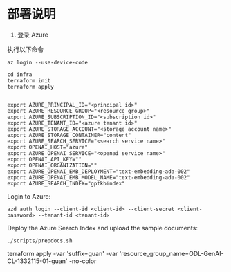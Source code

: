 # 部署说明
 

1. 登录 Azure 

执行以下命令 
```
az login --use-device-code 
```



```
cd infra
terraform init
terraform apply


```



```
export AZURE_PRINCIPAL_ID="<principal id>"
export AZURE_RESOURCE_GROUP="<resource group>" 
export AZURE_SUBSCRIPTION_ID="<subscription id>"
export AZURE_TENANT_ID="<azure tenant id>"
export AZURE_STORAGE_ACCOUNT="<storage account name>"
export AZURE_STORAGE_CONTAINER="content"
export AZURE_SEARCH_SERVICE="<search service name>"
export OPENAI_HOST="azure"
export AZURE_OPENAI_SERVICE="<openai service name>"
export OPENAI_API_KEY=""
export OPENAI_ORGANIZATION=""
export AZURE_OPENAI_EMB_DEPLOYMENT="text-embedding-ada-002"
export AZURE_OPENAI_EMB_MODEL_NAME="text-embedding-ada-002"
export AZURE_SEARCH_INDEX="gptkbindex"
```


Login to Azure:

```
azd auth login --client-id <client-id> --client-secret <client-password> --tenant-id <tenant-id>
```


Deploy the Azure Search Index and upload the sample documents:

```
./scripts/prepdocs.sh
```


terraform apply  -var 'suffix=guan' -var 'resource_group_name=ODL-GenAI-CL-1332115-01-guan' -no-color 

